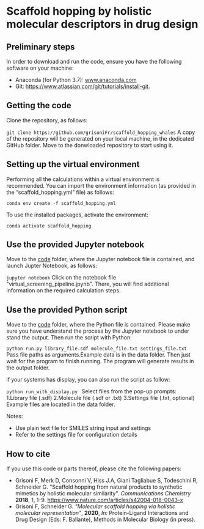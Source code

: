 # Scaffold hopping by holistic molecular descriptors in drug design

## Preliminary steps
In order to download and run the code, ensure you have the following software on your machine: <div>
*	Anaconda (for Python 3.7): www.anaconda.com <div>
*	Git: https://www.atlassian.com/git/tutorials/install-git. 

## Getting the code
Clone the repository, as follows:<div>
``
git clone https://github.com/grisoniFr/scaffold_hopping_whales
``
A copy of the repository will be generated on your local machine, in the dedicated GitHub folder. Move to the donwloaded repository to start using it. 

## Setting up the virtual environment
Performing all the calculations within a virtual environment is recommended. You can import the environment information (as provided in the “scaffold_hopping.yml” file) as follows:<div>
``
conda env create -f scaffold_hopping.yml
``

To use the installed packages, activate the environment:<div>
``
conda activate scaffold_hopping
``

## Use the provided Jupyter notebook
Move to the [code](/code) folder, where the Jupyter notebook file is contained, and launch Jupter Notebook, as follows:<div>
``
jupyter notebook
``
Click on the notebook file "virtual_screening_pipeline.jpynb". There, you will find additional information on the required calculation steps.

## Use the provided Python script
Move to the [code](/code) folder, where the Python file is contained. Please make sure you have understand the process by the Jupyter notebook to under stand the output.
Then run the script with Python:<div>
``
python run.py library_file.sdf molecule_file.txt settings_file.txt
``
Pass file paths as arguments.Example data is in the data folder.
Then just wait for the program to finish running. 
The program will generate results in the output folder. 

if your systems has display, you can also run the script as follow:<div>
``
python run_with_display.py 
``
Select files from the pop-up prompts:
  1.Library file (.sdf)
  2.Molecule file (.sdf or .txt)
  3.Settings file (.txt, optional)
Example files are located in the data folder.

Notes:
  * Use plain text file for SMILES string input and settings
  * Refer to the settings file for configuration details

## How to cite
If you use this code or parts thereof, please cite the following papers:
* Grisoni F, Merk D, Consonni V, Hiss J.A, Giani Tagliabue S, Todeschini R, Schneider G. "Scaffold hopping from natural products to synthetic mimetics by holistic molecular similarity". *Communications Chemistry* **2018**, 1, 1-9. https://www.nature.com/articles/s42004-018-0043-x
* Grisoni F, Schneider G. *"Molecular scaffold hopping via holistic molecular representation"*, **2020**, *In:* Protein-Ligand Interactions and Drug Design (Eds: F. Ballante), Methods in Molecular Biology (in press).

